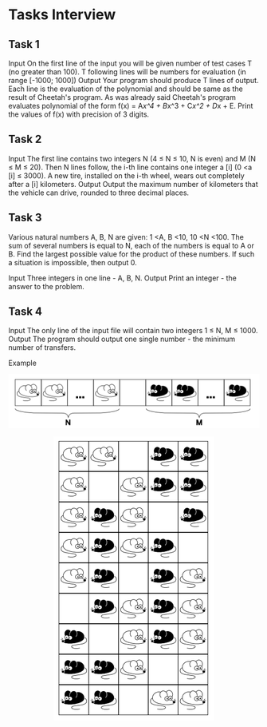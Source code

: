 # Tasks Interview

## Task 1

Input
On the first line of the input you will be given number of test cases T (no greater than 100). T following lines will be numbers for evaluation (in range [-1000; 1000])
Output
Your program should produce T lines of output. Each line is the evaluation of the polynomial and should be same as the result of Cheetah's program. As was already said Cheetah's program evaluates polynomial of the form f(x) = A*x^4 + B*x^3 + C*x^2 + D*x + E. Print the values of f(x) with precision of 3 digits.

## Task 2

Input
The first line contains two integers N (4 ≤ N ≤ 10, N is even) and M (N ≤ M ≤ 20).
Then N lines follow, the i-th line contains one integer a [i] (0 <a [i] ≤ 3000). A new tire, installed on the i-th wheel, wears out completely after a [i] kilometers.
Output
Output the maximum number of kilometers that the vehicle can drive, rounded to three decimal places.

## Task 3

Various natural numbers A, B, N are given: 1 <A, B <10, 10 <N <100.
The sum of several numbers is equal to N, each of the numbers is equal to A or B.
Find the largest possible value for the product of these numbers. If such a situation is impossible, then output 0.

Input
Three integers in one line - A, B, N.
Output
Print an integer - the answer to the problem.

## Task 4

Input
The only line of the input file will contain two integers 1 ≤ N, M ≤ 1000.
Output
The program should output one single number - the minimum number of transfers.

Example

<p align="center">
 <img src="https://github.com/Normix123/Tasks_Interview/blob/main/Solutions/input.png" />
</p>  

<p align="center">
 <img src="https://github.com/Normix123/Tasks_Interview/blob/main/Solutions/output.png" />
</p>  
